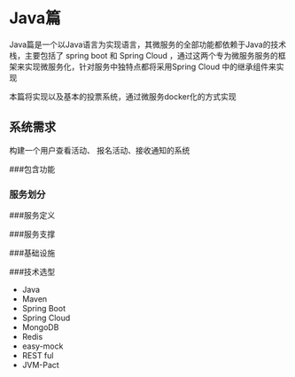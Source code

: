 # Java篇  
Java篇是一个以Java语言为实现语言，其微服务的全部功能都依赖于Java的技术栈，主要包括了 spring boot 和 Spring Cloud ，通过这两个专为微服务服务的框架来实现微服务化，针对服务中独特点都将采用Spring Cloud 中的继承组件来实现   

本篇将实现以及基本的投票系统，通过微服务docker化的方式实现  

## 系统需求  
构建一个用户查看活动、 报名活动、接收通知的系统  

###包含功能  

### 服务划分  


###服务定义  


###服务支撑  

###基础设施  

###技术选型  
* Java  
* Maven  
* Spring Boot 
* Spring Cloud  
* MongoDB  
* Redis  
* easy-mock  
* REST ful  
* JVM-Pact  



##